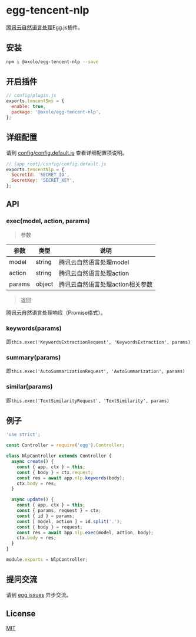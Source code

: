 # egg-tencent-nlp

[腾讯云自然语言处理]Egg.js插件。

## 安装

```bash
npm i @axolo/egg-tencent-nlp --save
```

## 开启插件

```js
// config/plugin.js
exports.tencentSms = {
  enable: true,
  package: '@axolo/egg-tencent-nlp',
};
```

## 详细配置

请到 [config/config.default.js](config/config.default.js) 查看详细配置项说明。

```js
// {app_root}/config/config.default.js
exports.tencentNlp = {
  SecretId: 'SECRET_ID',
  SecretKey: 'SECRET_KEY',
};
```

## API

### exec(model, action, params)

> 参数

|  参数  |  类型  |               说明               |
| ------ | ------ | -------------------------------- |
| model  | string | 腾讯云自然语言处理model          |
| action | string | 腾讯云自然语言处理action         |
| params | object | 腾讯云自然语言处理action相关参数 |

> 返回

腾讯云自然语言处理响应（Promise格式）。

### keywords(params)

即`this.exec('KeywordsExtractionRequest', 'KeywordsExtraction', params)`

### summary(params)

即`this.exec('AutoSummarizationRequest', 'AutoSummarization', params)`

### similar(params)

即`this.exec('TextSimilarityRequest', 'TextSimilarity', params)`

## 例子

```js
'use strict';

const Controller = require('egg').Controller;

class NlpController extends Controller {
  async create() {
    const { app, ctx } = this;
    const { body } = ctx.request;
    const res = await app.nlp.keywords(body);
    ctx.body = res;
  }

  async update() {
    const { app, ctx } = this;
    const { params, request } = ctx;
    const { id } = params;
    const [ model, action ] = id.split('.');
    const { body } = request;
    const res = await app.nlp.exec(model, action, body);
    ctx.body = res;
  }
}

module.exports = NlpController;
```

## 提问交流

请到 [egg issues](https://github.com/axolo/egg-tencent-nlp/issues) 异步交流。

## License

[MIT](LICENSE)

[腾讯云自然语言处理]: https://cloud.tencent.com/document/product/271/35491
